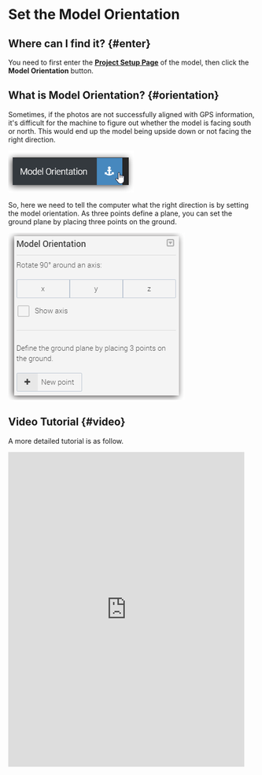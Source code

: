 # Set the Model Orientation

## Where can I find it? {#enter}

You need to first enter the [**Project Setup Page**](setup-page.md#enter) of the model, then click the **Model Orientation** button.

## What is Model Orientation? {#orientation}

Sometimes, if the photos are not successfully aligned with GPS information, it's difficult for the machine to figure out whether the model is facing south or north. This would end up the model being upside down or not facing the right direction.

![](../assets/setup-orientation-icon.png)

So, here we need to tell the computer what the right direction is by setting the model orientation. As three points define a plane, you can set the ground plane by placing three points on the ground.

![](../assets/setup-orientation-panel.png)

## Video Tutorial {#video}
A more detailed tutorial is as follow. 

<iframe width="480" height="640" src="https://www.youtube.com/embed/wBcmb0UAhR0" frameborder="0" allow="autoplay; encrypted-media" allowfullscreen></iframe>



